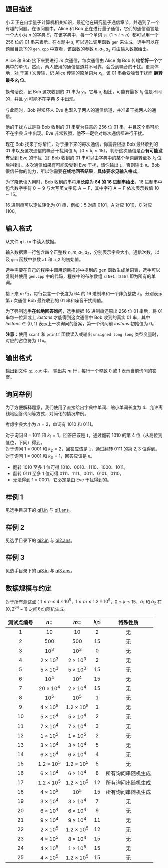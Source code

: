 ## 题目描述
小 Z 正在自学量子计算机相关知识，最近他在研究量子通信章节，并遇到了一个有趣的问题。在该问题中，Alice 和 Bob 正在进行量子通信，它们的通信语言是一个大小为 $n$ 的字典 $S$，在该字典中，每一个单词 $s_i$（$1\le i\le n$）都可以用一个 $256$ 位的 $\text{01}$ 串来表示。在本题中 $s_i$ 可以通过调用函数 `gen` 来生成，选手可以在题目目录下的 `gen.cpp` 中查看，该函数的参数 $n,a_1,a_2$ 将由输入数据给出。

Alice 和 Bob 接下来要进行 $m$ 次通信，每次通信由 Alice 向 Bob 传输**恰好一个**字典中的单词。然而，两人使用的通信信道并不可靠，会受到噪音的干扰。更具体地，对
于第 $i$ 次传输，记 Alice 传输的原单词为 $x_i$，该 $\text{01}$ 串会受噪音干扰而 **翻转最多 $k_i$ 位**。

换句话说，记 Bob 这次收到的 $\text{01}$ 串为 $y_i$，它与 $x_i$ 相比，可能有最多 $k_i$ 位是不同的，并且 $y_i$ 可能不在字典 $S$ 中出现。

与此同时，Bob 得知坏人 Eve 也潜入了两人的通信信道，并准备干扰两人的通信。

他的干扰方式是将 Bob 收到的 $\text{01}$ 串变为任意的 $256$ 位 $\text{01}$ 串，并且这个串可能不在字典 $S$ 中出现。Eve 非常狡猾，他**不一定**会对每次通信都进行干扰。

现在 Bob 找来了你帮忙，对于接下来的每次通信，你需要根据 Bob 最终收到的 $\text{01}$ 串以及这次通信的噪音干扰阈值 $k_i$（$0\le k_i\le 15$），判断这次通信是否**有可能没有**受到 Eve 的干扰（即 Bob 收到的 $\text{01}$ 串可以由字典中的某个单词翻转至多 $k_i$ 位后得到）。本次通信如果有可能没受到 Eve 干扰，请你输出 `1`，否则输出 `0`。Bob 很信任你的能力，所以你需要**在线地回答结果**，**具体要求见输入格式**。

为了降低读入用时，Bob 收到的串将用**长度为 $64$ 的 $16$ 进制串给出**，$16$ 进制串中包含数字字符 $0\sim 9$ 与大写英文字母 $\text{A}\sim \text{F}$，其中字符 $\text{A}\sim \text{F}$ 依次表示数值 $10\sim 15$。

$16$ 进制串可以逐位转化为 $\text{01}$ 串，例如：$5$ 对应 $\text{0101}$，$\text{A}$ 对应 $1010$，$\text{C}$ 对应 $\text{1100}$。

## 输入格式

从文件 `qi.in` 中读入数据。

输入数据第一行包含四个正整数 $n, m, a_1, a_2$，分别表示字典大小，通信次数，以及 `gen` 函数中参数 `a1` 和 `a_2` 的初始值。

选手需要在自己的程序中调用题目描述中提到的 gen 函数生成单词表，选手可以复制并使用 `gen.cpp` 中的代码，程序中的布尔数组 `s[N+1][256]` 即为所有的单词。

接下来 $m$ 行，每行包含一个长度为 $64$ 的 $16$ 进制串和一个非负整数 $k_i$，分别表示第 $i$ 次通信 Bob 最终收到的 $\text{01}$ 串和噪音干扰阈值。

为了强制选手**在线地回答询问**，选手根据 $16$ 进制串还原出 $256$ 位 $\text{01}$ 串后，将 $\text{01}$ 串每一位异或上 $lastans$ 才能得到这次通信中 Bob 收到的真实 $\text{01}$ 串，其中 $lastans\in \{0, 1\}$ 表示上一次询问的答案，第一个询问前 $lastans$ 初始值为 $0$。

**注意**：使用 `scanf` 和 `printf` 函数读入或输出 `unsigned long long` 类型变量时，对应的占位符为 `llu`。

## 输出格式

输出到文件 `qi.out` 中。
输出共 $m$ 行，每行一个整数 $0$ 或 $1$ 表示当前询问的答案。

## 询问举例

为了方便解释题意，我们使用了直接给出字典中单词、缩小单词长度为 $4$、允许离线地回答询问等方式，对简化的情况举例。

考虑字典大小为 $n = 2$，单词有 $\text{1010}$ 和 $0111$。

对于询问 $\text{B = 1011}$ 和 $k_1 = 1$，回答应该是 `1`，通过翻转 $\text{1010}$ 的第 $4$ 位（从高位到低位，下同）得到。  
对于询问 $\text{1 = 0001}$ 和 $k_2 = 2$，回答应该是 `1`，通过翻转 $\text{0111}$ 的第 $2,3$ 位得到。  
对于询问 $\text{1 = 0001}$ 和 $k_3 = 1$，回答应该是 `0`。
- 翻转 $\text{1010}$ 至多 $1$ 位可得 $\text{1010}$、$\text{0010}$、$\text{1110}$、$\text{1000}$、$\text{1011}$。
- 翻转 $\text{0111}$ 至多 $1$ 位可得 $\text{0111}$、$\text{1111}$、$\text{0011}$、$\text{0101}$、$\text{0110}$。
- 无法得到 $\text{1 = 0001}$，它必定是由 Eve 干扰得到的。

## 样例 1

见选手目录下的 [qi1.in](./383/file/qi1.in) 与 [qi1.ans](./383/file/qi1.ans)。

## 样例 2

见选手目录下的 [qi2.in](./383/file/qi2.in) 与 [qi2.ans](./383/file/qi2.ans)。

## 样例 3

见选手目录下的 [qi3.in](./383/file/qi3.in) 与 [qi3.ans](./383/file/qi3.ans)。

## 数据规模与约定

对于所有测试点：$1\le n\le 4\times 10^5$，$1\le m\le 1.2\times 10^5$，$0\le k\le 15$，$a_1$ 和 $a_2$ 在 $[0, 2^{64} − 1]$ 之间均匀随机生成。

| 测试点编号 | $n =$ | $m =$ | $k_i\le$ | 特殊性质 |
| :-----: | :-----: | :-----: | :-----: | :-----: |
| $1$ | $10$ | $10$ | $2$ | 无 |
| $2$ | $500$ | $500$ | $15$ | 无 |
| $3$ | $10^3$ | $10^3$ | $0$ | 无 |
| $4$ | $2\times 10^3$ | $2\times 10^3$ | $2$ | 无 |
| $5$ | $5\times10^3$ | $5\times 10^3$ | $15$ | 无 |
| $6$ | $10^4$ | $10^4$ | $15$ | 无 |
| $7$ | $20\times 10^4$ | $2\times 10^4$ | $15$ | 无 |
| $8$ | $10^5$ | $10^5$ | $1$ | 无 |
| $9$ | $4\times 10^5$ | $1.2\times 10^5$ | $1$ | 无 |
| $10$ | $5\times 10^4$ | $5\times 10^4$ | $2$ | 无 |
| $11$ | $7\times 10^4$ | $7\times 10^4$ | $3$ | 无 |
| $12$ | $1\times 10^5$ | $1\times 10^5$ | $2$ | 无 |
| $13$ | $3\times 10^4$ | $3\times 10^4$ | $5$ | 无 |
| $14$ | $6\times 10^4$ | $6\times 10^4$ | $4$ | 无 |
| $15$ | $1.2\times 10^5$ | $1.2\times 10^5$ | $5$ | 无 |
| $16$ | $6\times 10^4$ | $6\times 10^4$ | $8$ | 所有询问串随机生成 |
| $17$ | $1.2\times 10^5$ | $1.2\times 10^5$ | $12$ | 所有询问串随机生成 |
| $18$ | $4\times 10^5$ | $10^5$ | $15$ | 所有询问串随机生成 |
| $19$ | $3\times 10^4$ | $3\times 10^4$ | $7$ | 无 |
| $20$ | $6\times 10^4$ | $6\times 10^4$ | $9$ | 无 |
| $21$ | $9\times 10^4$ | $9\times 10^4$ | $11$ | 无 |
| $22$ | $2\times 10^5$ | $1.2\times 10^5$ | $12$ | 无 |
| $23$ | $4\times 10^5$ | $8\times 10^4$ | $15$ | 无 |
| $24$ | $4\times 10^5$ | $1\times 10^5$ | $15$ | 无 |
| $25$ | $4\times 10^5$ | $1.2\times 10^5$ | $15$ | 无 |